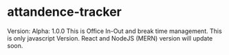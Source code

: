 # attandence-tracker
Version: Alpha: 1.0.0
This is Office In-Out and break time management. This is only javascript Version. React and NodeJS (MERN) version will update soon. 
